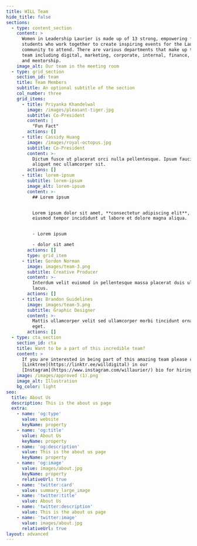 ```yaml
---
title: WILL Team
hide_title: false
sections:
  - type: content_section
    content: >
      Women in Leadership Laurier is made up of 13 strong, empowering female
      students who work together to create inspiring events for the Laurier
      community to attend. There are various departments that make up the WILL
      team including digital, marketing, corporate, internal, finance, events
      and mentorship. 
    image_alt: Our team in the meeting room
  - type: grid_section
    section_id: team
    title: Team Members
    subtitle: An optional subtitle of the section
    col_number: three
    grid_items:
      - title: Priyanka Khandelwal
        image: /images/pleasant-tiger.jpg
        subtitle: Co-President
        content: |
          "Fun Fact"
        actions: []
      - title: Cassidy Huang
        image: /images/royal-octopus.jpg
        subtitle: Co-President
        content: >-
          Dictum fusce ut placerat orci nulla pellentesque. Ipsum faucibus vitae
          aliquet nec ullamcorper sit.
        actions: []
      - title: lorem-ipsum
        subtitle: lorem-ipsum
        image_alt: lorem-ipsum
        content: >-
          ## Lorem ipsum


          Lorem ipsum dolor sit amet, **consectetur adipiscing elit**, sed do
          eiusmod tempor incididunt ut labore et dolore magna aliqua.


          - Lorem ipsum

          - dolor sit amet
        actions: []
        type: grid_item
      - title: Gordon Norman
        image: images/team-3.png
        subtitle: Creative Producer
        content: >-
          Interdum velit euismod in pellentesque massa placerat duis ultricies
          lacus.
        actions: []
      - title: Brandon Guidelines
        image: images/team-5.png
        subtitle: Graphic Designer
        content: >-
          Mattis ullamcorper velit sed ullamcorper morbi tincidunt ornare massa
          eget.
        actions: []
  - type: cta_section
    section_id: cta
    title: Want to be a part of this incredible team?
    content: >
      If you are interested in being part of this amazing team please check out
      [Linktree](https://linktr.ee/willdigital) in our
      [Instagram](https://www.instagram.com/willaurier/) bio for hiring updates.
    image: /images/approved (1).png
    image_alt: Illustration
    bg_color: light
seo:
  title: About Us
  description: This is the about us page
  extra:
    - name: 'og:type'
      value: website
      keyName: property
    - name: 'og:title'
      value: About Us
      keyName: property
    - name: 'og:description'
      value: This is the about us page
      keyName: property
    - name: 'og:image'
      value: images/about.jpg
      keyName: property
      relativeUrl: true
    - name: 'twitter:card'
      value: summary_large_image
    - name: 'twitter:title'
      value: About Us
    - name: 'twitter:description'
      value: This is the about us page
    - name: 'twitter:image'
      value: images/about.jpg
      relativeUrl: true
layout: advanced
---
```

